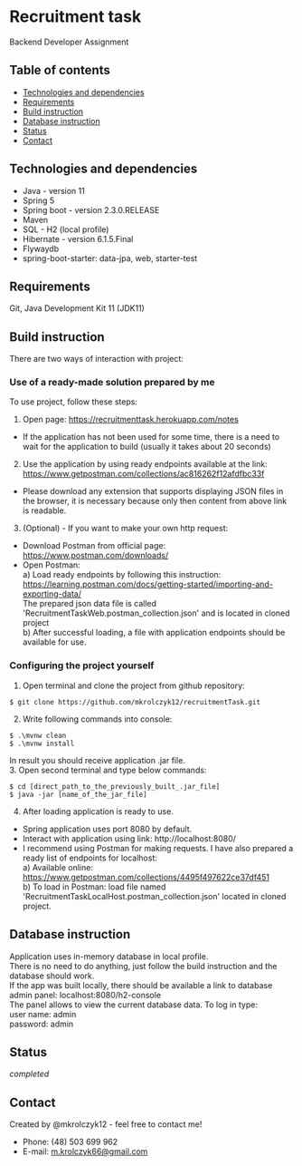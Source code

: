# Recruitment task
Backend Developer Assignment

## Table of contents
- [Technologies and dependencies](#technologies-and-dependencies)
- [Requirements](#requirements)
- [Build instruction](#build-instruction)
- [Database instruction](#database-instruction)
- [Status](#status)
- [Contact](#contact)

## Technologies and dependencies
* Java - version 11
* Spring 5
* Spring boot - version 2.3.0.RELEASE
* Maven
* SQL - H2 (local profile)
* Hibernate - version 6.1.5.Final
* Flywaydb
* spring-boot-starter: data-jpa, web, starter-test

## Requirements
Git, Java Development Kit 11 (JDK11) <br />

## Build instruction
There are two ways of interaction with project: <br />
### Use of a ready-made solution prepared by me <br />
To use project, follow these steps: <br />
1. Open page: https://recruitmenttask.herokuapp.com/notes <br />
- If the application has not been used for some time, there is a need to wait for the application to build (usually it takes about 20 seconds) <br />
2. Use the application by using ready endpoints available at the link: https://www.getpostman.com/collections/ac816262f12afdfbc33f <br />
- Please download any extension that supports displaying JSON files in the browser, it is necessary because only then content from above link is readable.
3. (Optional) - If you want to make your own http request:
- Download Postman from official page: https://www.postman.com/downloads/ <br />
- Open Postman: <br />
a) Load ready endpoints by following this instruction: https://learning.postman.com/docs/getting-started/importing-and-exporting-data/ <br />
The prepared json data file is called 'RecruitmentTaskWeb.postman_collection.json' and is located in cloned project <br />
b) After successful loading, a file with application endpoints should be available for use.
### Configuring the project yourself <br />
1. Open terminal and clone the project from github repository:
```
$ git clone https://github.com/mkrolczyk12/recruitmentTask.git
```
2. Write following commands into console:
```
$ .\mvnw clean
$ .\mvnw install
```
In result you should receive application .jar file. <br />
3. Open second terminal and type below commands:
```
$ cd [direct_path_to_the_previously_built_.jar_file]
$ java -jar [name_of_the_jar_file]
```
4. After loading application is ready to use. <br />
- Spring application uses port 8080 by default. <br />
- Interact with application using link: http://localhost:8080/ <br />
- I recommend using Postman for making requests. I have also prepared a ready list of endpoints for localhost: <br />
a) Available online: https://www.getpostman.com/collections/4495f497622ce37df451 <br />
b) To load in Postman: load file named 'RecruitmentTaskLocalHost.postman_collection.json' located in cloned project. <br />

## Database instruction
Application uses in-memory database in local profile. <br />
There is no need to do anything, just follow the build instruction and the database should work. <br />
If the app was built locally, there should be available a link to database admin panel: localhost:8080/h2-console <br />
The panel allows to view the current database data. To log in type: <br />
user name: admin <br />
password: admin

## Status

_completed_

## Contact

Created by @mkrolczyk12 - feel free to contact me!

- Phone: (48) 503 699 962
- E-mail: m.krolczyk66@gmail.com
